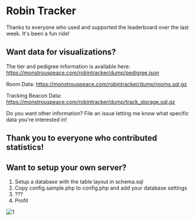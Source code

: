 # Robin Tracker
Thanks to everyone who used and supported the leaderboard over the last week. It's been a fun ride!

## Want data for visualizations?
The tier and pedigree information is available here: https://monstrouspeace.com/robintracker/dump/pedigree.json

Room Data: https://monstrouspeace.com/robintracker/dump/rooms.sql.gz

Tracking Beacon Data: https://monstrouspeace.com/robintracker/dump/track_storage.sql.gz

Do you want other information? File an issue letting me know what specific data you're interested in!

## Thank you to everyone who contributed statistics!

## Want to setup your own server?
1. Setup a database with the table layout in schema.sql
2. Copy config.sample.php to config.php and add your database settings
3. ???
4. Profit

![1](https://i.imgur.com/qllMbMV.png)

